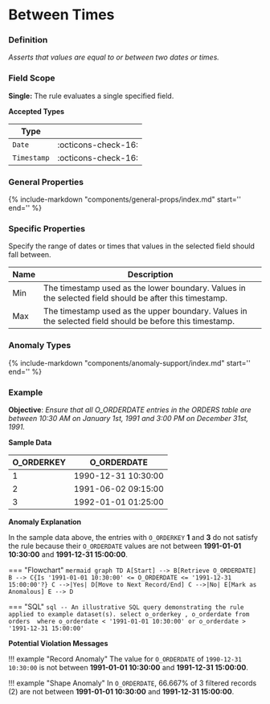 # Between Times

### Definition

*Asserts that values are equal to or between two dates or times.*

### Field Scope

**Single:** The rule evaluates a single specified field.

**Accepted Types**

| Type    |                          |
|---------|--------------------------|
| `Date`      | <div style="text-align:center">:octicons-check-16:</div>  |
| `Timestamp` | <div style="text-align:center">:octicons-check-16:</div>  |

### General Properties

{%
    include-markdown "components/general-props/index.md"
    start='<!-- all-props--start -->'
    end='<!-- all-props--end -->'
%}

### Specific Properties

Specify the range of dates or times that values in the selected field should fall between.

| Name           | Description                                                   |
|----------------|---------------------------------------------------------------|
| <div class="text-primary">Min</div>  | The timestamp used as the lower boundary. Values in the selected field should be after this timestamp. |
| <div class="text-primary">Max</div>  | The timestamp used as the upper boundary. Values in the selected field should be before this timestamp. |

### Anomaly Types

{%
    include-markdown "components/anomaly-support/index.md"
    start='<!-- all-types--start -->'
    end='<!-- all-types--end -->'
%}

### Example

**Objective**: *Ensure that all O_ORDERDATE entries in the ORDERS table are between 10:30 AM on January 1st, 1991 and 3:00 PM on December 31st, 1991.*

**Sample Data**

| O_ORDERKEY | O_ORDERDATE |
|------------|-------------|
| 1  | <span class="text-negative">1990-12-31 10:30:00</span> |
| 2  | 1991-06-02 09:15:00 |
| 3  | <span class="text-negative">1992-01-01 01:25:00</span> |

**Anomaly Explanation**

In the sample data above, the entries with `O_ORDERKEY` **1** and **3** do not satisfy the rule because their `O_ORDERDATE` values are not between **1991-01-01 10:30:00** and **1991-12-31 15:00:00**.

=== "Flowchart"
    ``` mermaid
    graph TD
    A[Start] --> B[Retrieve O_ORDERDATE]
    B --> C{Is '1991-01-01 10:30:00' <= O_ORDERDATE <= '1991-12-31 15:00:00'?}
    C -->|Yes| D[Move to Next Record/End]
    C -->|No| E[Mark as Anomalous]
    E --> D
    ```

=== "SQL"
    ```sql
    -- An illustrative SQL query demonstrating the rule applied to example dataset(s).
    select
        o_orderkey
        , o_orderdate
    from orders 
    where
        o_orderdate < '1991-01-01 10:30:00'
        or o_orderdate > '1991-12-31 15:00:00'
    ```

**Potential Violation Messages**

!!! example "Record Anomaly"
    The value for `O_ORDERDATE` of `1990-12-31 10:30:00` is not between **1991-01-01 10:30:00** and **1991-12-31 15:00:00**.

!!! example "Shape Anomaly"
    In `O_ORDERDATE`, 66.667% of 3 filtered records (2) are not between **1991-01-01 10:30:00** and **1991-12-31 15:00:00**.
